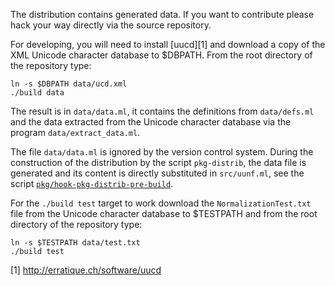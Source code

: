 The distribution contains generated data. If you want to contribute
please hack your way directly via the source repository.

For developing, you will need to install [uucd][1] and download a copy
of the XML Unicode character database to $DBPATH. From the root
directory of the repository type:

    ln -s $DBPATH data/ucd.xml
    ./build data

The result is in `data/data.ml`, it contains the definitions from
`data/defs.ml` and the data extracted from the Unicode character
database via the program `data/extract_data.ml`. 

The file `data/data.ml` is ignored by the version control
system. During the construction of the distribution by the script
`pkg-distrib`, the data file is generated and its content is directly
substituted in `src/uunf.ml`, see the script
[`pkg/hook-pkg-distrib-pre-build`](`pkg/hook-pkg-distrib-pre-build`).

For the `./build test` target to work download the
`NormalizationTest.txt` file from the Unicode character database to
$TESTPATH and from the root directory of the repository type:

    ln -s $TESTPATH data/test.txt
    ./build test


[1] http://erratique.ch/software/uucd
